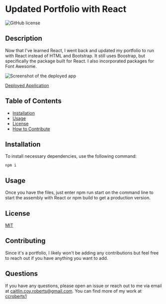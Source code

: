 # Updated Portfolio with React

![GitHub license](https://img.shields.io/badge/license-MIT-orange)

## Description

Now that I've learned React, I went back and updated my portfolio to run with React instead of HTML and Bootstrap. It still uses Boostrap, but specifically the package built for React. I also incorporated packages for Font Awesome. 

![Screenshot of the deployed app](./screenshot.png)

[Deployed Application](https://jatebycait.herokuapp.com/)

## Table of Contents

- [Installation](#installation)
- [Usage](#usage)
- [License](#license)
- [How to Contribute](#contributing)

## Installation

To install necessary dependencies, use the following command:

```
npm i
```

## Usage

Once you have the files, just enter npm run start on the command line to start the assembly with React or npm build to get a production version. 

## License

[MIT](https://choosealicense.com/licenses/mit/)

## Contributing

Since it's a portfolio, I likely won't be adding any contributions but feel free to reach out if you have anything you want to add. 

## Questions

If you have any questions, please open an issue or reach out to me via email at <caitlin.coy.roberts@gmail.com>. You can find more of my work at [ccroberts1](https://github.com/ccroberts1)
